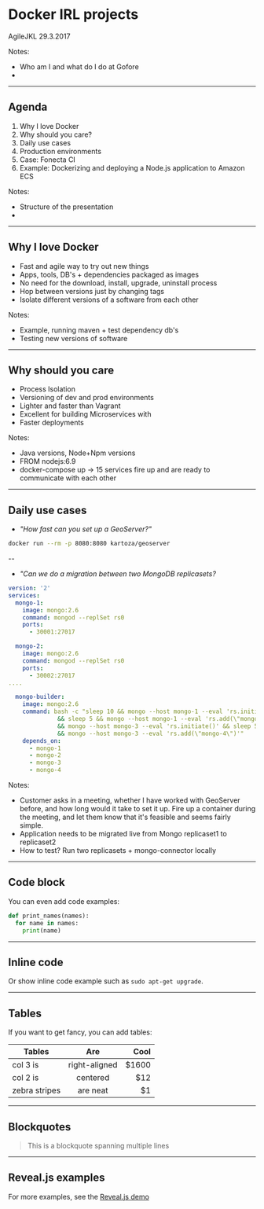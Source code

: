 # Docker IRL projects 
AgileJKL 29.3.2017

Notes:
- Who am I and what do I do at Gofore
-  

---

## Agenda

1. Why I love Docker
2. Why should you care?
3. Daily use cases
4. Production environments
5. Case: Fonecta CI
6. Example: Dockerizing and deploying a Node.js application to Amazon ECS

Notes:

- Structure of the presentation
- 

---

## Why I love Docker

- Fast and agile way to try out new things
- Apps, tools, DB's + dependencies packaged as images
- No need for the download, install, upgrade, uninstall process
- Hop between versions just by changing tags
- Isolate different versions of a software from each other 

Notes:
- Example, running maven + test dependency db's
- Testing new versions of software

---

## Why should you care

- Process Isolation
- Versioning of dev and prod environments
- Lighter and faster than Vagrant
- Excellent for building Microservices with
- Faster deployments

Notes:
- Java versions, Node+Npm versions
- FROM nodejs:6.9
- docker-compose up -> 15 services fire up and are ready to communicate
with each other 

---

## Daily use cases

- _"How fast can you set up a GeoServer?"_
```bash
docker run --rm -p 8080:8080 kartoza/geoserver
```

--

- _"Can we do a migration between two MongoDB replicasets?_

```yaml
version: '2'
services:
  mongo-1:
    image: mongo:2.6
    command: mongod --replSet rs0
    ports:
      - 30001:27017

  mongo-2:
    image: mongo:2.6
    command: mongod --replSet rs0
    ports:
      - 30002:27017
....

  mongo-builder:
    image: mongo:2.6
    command: bash -c "sleep 10 && mongo --host mongo-1 --eval 'rs.initiate()' \
              && sleep 5 && mongo --host mongo-1 --eval 'rs.add(\"mongo-2\")' \
              && mongo --host mongo-3 --eval 'rs.initiate()' && sleep 5 \
              && mongo --host mongo-3 --eval 'rs.add(\"mongo-4\")'"
    depends_on:
      - mongo-1
      - mongo-2
      - mongo-3
      - mongo-4
```

Notes:
- Customer asks in a meeting, whether I have worked with GeoServer before,
and how long would it take to set it up. Fire up a container during the meeting,
and let them know that it's feasible and seems fairly simple.
- Application needs to be migrated live from Mongo replicaset1 to replicaset2
 - How to test? Run two replicasets + mongo-connector locally

---

## Code block

You can even add code examples:

```python
def print_names(names):
  for name in names:
    print(name)
```

---

## Inline code

Or show inline code example such as `sudo apt-get upgrade`.

---

## Tables

If you want to get fancy, you can add tables:

| Tables        | Are           | Cool  |
| ------------- |:-------------:| -----:|
| col 3 is      | right-aligned | $1600 |
| col 2 is      | centered      |   $12 |
| zebra stripes | are neat      |    $1 |

---

## Blockquotes

> This is a blockquote
> spanning multiple lines

---

## Reveal.js examples

For more examples, see the [Reveal.js demo](http://lab.hakim.se/reveal-js/)
